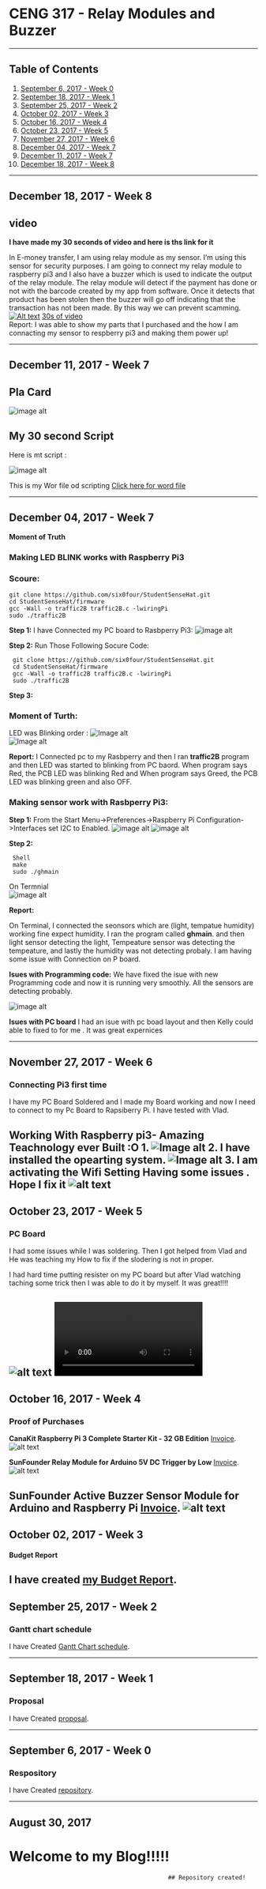 
   # CENG 317 - Relay Modules and Buzzer
   
-------------
## Table of Contents
1. [September 6, 2017 - Week 0](#respository)
2. [September 18, 2017 - Week 1](#proposal)
2. [September 25, 2017 - Week 2](#gantt-chart-schedule)
3. [October 02, 2017 - Week 3](#budget-report)
4. [October 16, 2017 - Week 4](#proof-of-purchases)
5. [October 23, 2017 - Week 5](#pc-board)
6. [November 27, 2017 - Week 6](#connecting-pi3-first-time)
7. [December 04, 2017 - Week 7](#making-led-blink-works-with-raspberry-pi3)
8. [December 11, 2017 - Week 7](#pla-card)
9. [December 18, 2017 - Week 8](#video)

-------------
## December 18, 2017 - Week 8
## video

**I have made my 30 seconds of video and here is ths link for it**

In E-money transfer, I am using relay module as my sensor. I’m using this sensor for security purposes. I am going to connect my relay module to raspberry pi3 and I also have a buzzer which is used to indicate the output of the relay module. The relay module will detect if the payment has done or not with the barcode created by my app from software. Once it detects that product has been stolen then the buzzer will go off indicating that the transaction has not been made. By this way we can prevent scamming.
[![Alt text](https://img.youtube.com/vi/VID/0.jpg)](https://www.youtube.com/watch?v=jTI7DDi5JlM)
[30s of video](https://www.youtube.com/watch?v=jTI7DDi5JlM)<br>
Report: 
I was able to show my parts that I purchased and the how I am connacting my sensor to  respberry pi3 and making them power up!


-------------
## December 11, 2017 - Week 7

## Pla Card
![image alt](https://raw.githubusercontent.com/VinoU/Bar-QR-code-scanners/master/Pla%20Card%20Image%20.jpg) <br>

## My  30 second Script 

Here is mt script :

![image alt](https://raw.githubusercontent.com/VinoU/Bar-QR-code-scanners/master/30%20Second%20Script%20Vinokkumar%20uthayakumar-1%202.jpg) <br>

This is my Wor file od scripting
[Click here for word file](https://github.com/VinoU/Bar-QR-code-scanners/blob/master/30%20Second%20Script%20Vinokkumar%20uthayakumar.docx) <br>

-------------
## December 04, 2017 - Week 7

**Moment of Truth**

### Making LED BLINK works with Raspberry Pi3
### Scoure:
 ```
 git clone https://github.com/six0four/StudentSenseHat.git
 cd StudentSenseHat/firmware
 gcc -Wall -o traffic2B traffic2B.c -lwiringPi
 sudo ./traffic2B
 ```

**Step 1:**
I have Connected my PC board to Rasbperry Pi3:
![image alt](https://raw.githubusercontent.com/VinoU/Bar-QR-code-scanners/master/pcb%20on%20ras.JPG)<br>

**Step 2:**
Run Those Following Socure Code:
```
 git clone https://github.com/six0four/StudentSenseHat.git
 cd StudentSenseHat/firmware
 gcc -Wall -o traffic2B traffic2B.c -lwiringPi
 sudo ./traffic2B
```

**Step 3:**
### Moment of Turth:
LED was Blinking order :
![Image alt](https://github.com/VinoU/Bar-QR-code-scanners/blob/master/Blinking%20LEB%20and%20Sensor/pcb%20led%201.JPG?raw=true "sensor pic")<br>
 ![Image alt](https://github.com/VinoU/Bar-QR-code-scanners/blob/master/Blinking%20LEB%20and%20Sensor/pcb%20led%202.JPG?raw=true "sensor pic")<br>
 
**Report:**
I Connected pc to my Rasbperry and then I ran **traffic2B**  program and then LED was started to blinking from PC baord. When program says Red, the PCB LED was blinking Red and When program says Greed, the PCB LED was blinking green and also OFF.

### Making sensor work with Rasbperry Pi3:
**Step 1:**
From the Start Menu->Preferences->Raspberry Pi Configuration->Interfaces set I2C to Enabled.
![image alt](https://github.com/VinoU/Bar-QR-code-scanners/blob/master/Blinking%20LEB%20and%20Sensor/Sensor.JPG?raw=true "sensor pic")
![image alt](https://github.com/VinoU/Bar-QR-code-scanners/blob/master/Blinking%20LEB%20and%20Sensor/sensor%20on%20pcb2.JPG?raw=true "sensor pic")

**Step 2:**
```
 Shell
 make
 sudo ./ghmain
```
On Termnial<br>
![image alt](https://github.com/VinoU/Bar-QR-code-scanners/blob/master/Blinking%20LEB%20and%20Sensor/sensors%20works.JPG?raw=true "pic")

**Report:**

On Terminal, I connected the seonsors which are (light, tempatue humidity) working fine expect humidity. I ran the program called **ghmain**. and then light sensor detecting the light, Tempeature sensor was detecting the tempeature, and lastly the humidity was not detecting probaly. I am having some issue with Connection on P board.


**Isues with Programming code:**
We have fixed the isue with new Programming code and now it is running very smoothly. All the sensors are detecting probably.<br>

![image alt](https://github.com/VinoU/Bar-QR-code-scanners/blob/master/Blinking%20LEB%20and%20Sensor/sensor%20output.JPG?raw=true "sensor pic")

**Isues with PC board**
I had an isue with pc boad layout and then Kelly could able to fixed to for me . It was great expernices

-------------
## November 27, 2017 - Week 6

### Connecting Pi3 first time

I have my PC Board Soldered and I made my Board working and now I need to connect to my Pc Board to Rapsiberry Pi.
I have tested with Vlad.<br>


Working With Raspberry pi3- Amazing Teachnology ever Built :O
1.
![Image alt](https://github.com/VinoU/Bar-QR-code-scanners/blob/master/Raspberry%20Pi3/IMG_3474.JPG?raw=true "sensor pic")
2. I have installed the opearting system.
![Image alt](https://github.com/VinoU/Bar-QR-code-scanners/blob/master/Raspberry%20Pi3/IMG_3473.JPG?raw=true "sensor pic")
3. I am activating the Wifi Setting Having some issues . Hope I fix it 
![alt text](https://github.com/VinoU/Bar-QR-code-scanners/blob/master/Raspberry%20Pi3/IMG_3481.JPG?raw=true "sensor pic")
-------------
## October 23, 2017 - Week 5

### PC Board

I had some issues while I was soldering. Then I got helped from Vlad and He was teaching my How to fix if the slodering is not in proper.

I had hard time putting resister on my PC board but after Vlad watching taching some trick then I was able to do it by myself. It was great!!!!

![alt text](https://github.com/VinoU/Bar-QR-code-scanners/blob/master/Pictures/IMG_3089.JPG?raw=true "sensor pic")
![Watch the video](https://github.com/VinoU/Bar-QR-code-scanners/blob/master/Pictures/PC%20Board%20video.MOV)
-------------
## October 16, 2017 - Week 4

### Proof of Purchases

**CanaKit Raspberry Pi 3 Complete Starter Kit - 32 GB Edition**
[Invoice](https://github.com/VinoU/Bar-QR-code-scanners/blob/master/Invoices/CanaKit%20Raspberry%20Pi3.pdf?raw=true "sensor pic").
![alt text](https://github.com/VinoU/Bar-QR-code-scanners/blob/master/Pictures/IMG_3112.JPG?raw=true "sensor pic")

**SunFounder Relay Module for Arduino 5V DC Trigger by Low**
[Invoice](https://github.com/VinoU/Bar-QR-code-scanners/blob/master/Invoices/Relay%20Moudle.pdf).
![alt text](https://github.com/VinoU/Bar-QR-code-scanners/blob/master/Pictures/IMG_3105.JPG?raw=true "sensor pic")

**SunFounder Active Buzzer Sensor Module for Arduino and Raspberry Pi**
[Invoice](https://github.com/VinoU/Bar-QR-code-scanners/blob/master/Invoices/Buzzer.pdf).
![alt text](https://github.com/VinoU/Bar-QR-code-scanners/blob/master/Pictures/IMG_3096.JPG?raw=true "sensor pic")
-------------
## October 02, 2017 - Week 3

#### Budget Report

I have created [my Budget Report](https://github.com/VinoU/Bar-QR-code-scanners/blob/master/Parts%20Budget%20Vino%20Uthayakumar%20-%20new.xlsx).
-------------
## September 25, 2017 - Week 2

### Gantt chart schedule

I have Created [Gantt Chart schedule](https://github.com/VinoU/Bar-QR-code-scanners/blob/master/Vino%20Uthayakumar_Project%20Schedule.mpp).  

-------------
## September 18, 2017 - Week 1

### Proposal

 I have Created [proposal](https://github.com/VinoU/Bar-QR-code-scanners/blob/master/vino_%20proposal.xlsx).
 
-------------
## September 6, 2017 - Week 0

### Respository

I have Created [repository](https://github.com/VinoU/Bar-QR-code-scanners).

-------------
## August 30, 2017 

# Welcome to my Blog!!!!!  
                                                 ## Repository created!
